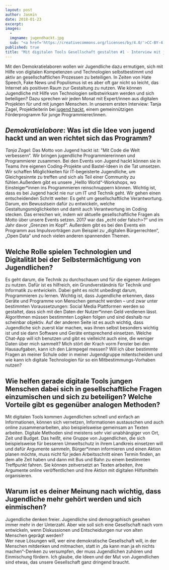 ```yaml
---
layout: post
author: Jasmin
date: 2018-01-23
excerpt: 
images:
  - 
  imgname: jugendhackt.jpg
  sub: "<a href='https://creativecommons.org/licenses/by/4.0/'>CC-BY-4.0</a>, OKF DE, Foto: Leonard Wolf"
published: true
title: "Mit digitalen Tools Gesellschaft gestalten #1 - Interview mit jugend hackt"
---
```


Mit den Demokratielaboren wollen wir Jugendliche dazu ermutigen, sich mit Hilfe von digitalen Kompetenzen und Technologien selbstbestimmt und aktiv an gesellschaftlichen Prozessen zu beteiligen. In Zeiten von Hate Speech, Fake News und Populismus ist es aber oft gar nicht so leicht, das Internet als positiven Raum zur Gestaltung zu nutzen. Wie können Jugendliche mit Hilfe von Technologien selbstwirksam werden und sich beteiligen? Dazu sprechen wir jeden Monat mit Expert/innen aus digitalen Projekten für und mit jungen Menschen. In unserem ersten Interview: Tanja Zagel, Projektleiterin bei [jugend hackt](https://jugendhackt.org), einem gemeinnützigen Förderprogramm für junge Programmierer/innen. 

## *Demokratielabore*: Was ist die Idee von jugend hackt und an wen richtet sich das Programm?

*Tanja Zagel*: Das Motto von Jugend hackt ist: "Mit Code die Welt verbessern”. Wir bringen jugendliche Programmiererinnen und Programmierer zusammen. Bei den Events von Jugend hackt können sie in Teams ihre eigenen Coding-Projekte und Bastel-Ideen in die Tat umsetzen.
Wir schaffen Möglichkeiten für IT-begeisterte Jugendliche, um Gleichgesinnte zu treffen und sich als Teil einer Community zu fühlen.Außerdem gibt es unsere „Helllo World“-Workshops, wo Einsteiger*innen ins Programmieren reinschnuppern können.
Wichtig ist, dass es bei Jugend hackt nie nur um IT und Technik geht. Wir gehen einen entscheidenden Schritt weiter: Es geht um gesellschaftliche Verantwortung. Darum, ein Bewusstsein dafür zu entwickeln, welche Gestaltungsmöglichkeiten und damit auch Verantwortung im Coding stecken. Das erreichen wir, indem wir aktuelle gesellschaftliche Fragen als Motto über unsere Events setzen. 2017 war das „echt oder falsch>?“ und im Jahr davor „Grenzen im Kopf“. Außerdem gibt es bei den Events ein Programm aus Impulsvorträgen zum Beispiel zu „digitalen Bürgerrechten“, „Open Data“ und noch vielen anderen spannenden Themen.

## Welche Rolle spielen Technologien und Digitalität bei der Selbstermächtigung von Jugendlichen?

Es geht darum, die Technik zu durchschauen und für die eigenen Anliegen zu nutzen. Dafür ist es hilfreich, ein Grundverständnis für Technik und Informatik zu entwickeln. Dabei geht es nicht unbedingt darum, Programmieren zu lernen. Wichtig ist, dass Jugendliche erkennen, dass Geräte und Programme von Menschen gemacht werden – und zwar unter bestimmten Voraussetzungen: Social Media Plattformen werden so gestaltet, dass sich mit den Daten der Nutzer*innen Geld verdienen lässt. Algorithmen müssen bestimmten Logiken folgen und sind deshalb nur scheinbar objektiv.
Auf der anderen Seite ist es auch wichtig, dass Jugendliche sich zuerst klar machen, was ihnen selbst besonders wichtig ist und sie dann Software und Geräte entsprechend einsetzen. Welche Chat-App will ich benutzen und gibt es vielleicht auch eine, die weniger Daten über mich sammelt? Mich stört der Krach vorm Fenster bei den Hausaufgaben, kann ich den Lärmpegel messen? Will ich über bestimmte Fragen an meiner Schule oder in meiner Jugendgruppe mitentscheiden und wie kann ich digitale Technologien für so ein Mitbestimmungs-Vorhaben nutzen?

## Wie helfen gerade digitale Tools jungen Menschen dabei sich in gesellschaftliche Fragen einzumischen und sich zu beteiligen? Welche Vorteile gibt es gegenüber analogen Methoden?

Mit digitalen Tools kommen Jugendlichen schnell und einfach an Informationen, können sich vernetzen, Informationen austauschen und auch online zusammenarbeiten, also beispielsweise gemeinsam an Texten arbeiten.
Digitale Methoden sind meistens sehr viel unabhängiger von Ort, Zeit und Budget. Das heißt, eine Gruppe von Jugendlichen, die sich beispielsweise für besseren Umweltschutz in ihrem Landkreis einsetzen will und dafür Argumente sammeln, Bürger*innen informieren und einen Aktion planen möchte, muss nicht für jeden Arbeitsschritt einen Termin finden, an dem alle Zeit haben und dann mit Bus und Bahn zu einem bestimmten Treffpunkt fahren. Sie können zeitversetzt an Texten arbeiten, ihre Argumente online veröffentlichen und ihre Aktion mit digitalen Hilfsmitteln organisieren.  

## Warum ist es deiner Meinung nach wichtig, dass Jugendliche mehr gehört werden und sich einmischen?

Jugendliche denken freier. Jugendliche sind demographisch gesehen immer mehr in der Unterzahl. Aber wie soll sich eine Gesellschaft nach vorn entwickeln, wenn Diskussionen und Entscheidungen nur von alten Menschen geprägt werden?  
Wer neue Lösungen will, wer eine demokratische Gesellschaft will, in der Menschen mitdenken und mitmachen, statt in „da kann man ja eh nichts machen“-Denken zu versumpfen, der muss Jugendlichen zuhören und Einmischung fördern. Ich glaube, die Ideen und der Mut von Jugendlichen sind etwas, das unsere Gesellschaft ganz dringend braucht.
